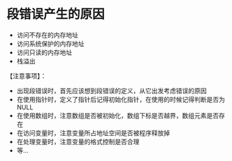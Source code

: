 # 段错误产生的原因

+ 访问不存在的内存地址
+ 访问系统保护的内存地址
+ 访问只读的内存地址
+ 栈溢出



【注意事项】：

+ 出现段错误时，首先应该想到段错误的定义，从它出发考虑错误的原因
+ 在使用指针时，定义了指针后记得初始化指针，在使用的时候记得判断是否为NULL
+ 在使用数组时，注意数组是否被初始化，数组下标是否越界，数组元素是否存在
+ 在访问变量时，注意变量所占地址空间是否被程序释放掉
+ 在处理变量时，注意变量的格式控制是否合理
+ 等...

